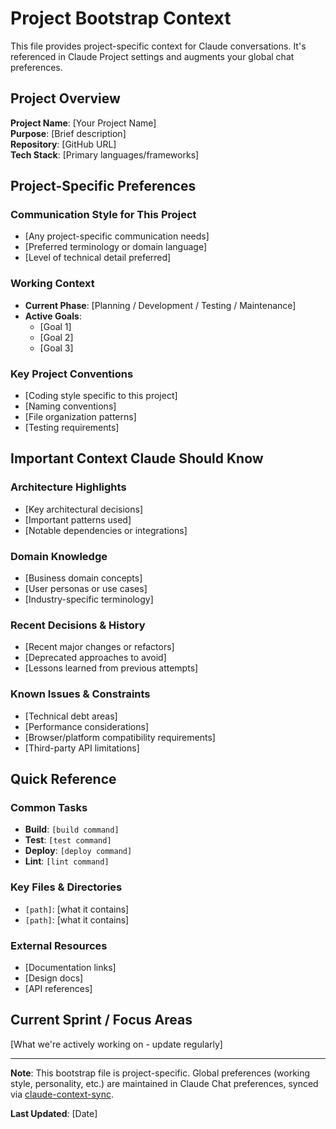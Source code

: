 # Project Bootstrap Context

This file provides project-specific context for Claude conversations. It's referenced in Claude Project settings and augments your global chat preferences.

## Project Overview
**Project Name**: [Your Project Name]  
**Purpose**: [Brief description]  
**Repository**: [GitHub URL]  
**Tech Stack**: [Primary languages/frameworks]

## Project-Specific Preferences

### Communication Style for This Project
- [Any project-specific communication needs]
- [Preferred terminology or domain language]
- [Level of technical detail preferred]

### Working Context
- **Current Phase**: [Planning / Development / Testing / Maintenance]
- **Active Goals**: 
  - [Goal 1]
  - [Goal 2]
  - [Goal 3]

### Key Project Conventions
- [Coding style specific to this project]
- [Naming conventions]
- [File organization patterns]
- [Testing requirements]

## Important Context Claude Should Know

### Architecture Highlights
- [Key architectural decisions]
- [Important patterns used]
- [Notable dependencies or integrations]

### Domain Knowledge
- [Business domain concepts]
- [User personas or use cases]
- [Industry-specific terminology]

### Recent Decisions & History
- [Recent major changes or refactors]
- [Deprecated approaches to avoid]
- [Lessons learned from previous attempts]

### Known Issues & Constraints
- [Technical debt areas]
- [Performance considerations]
- [Browser/platform compatibility requirements]
- [Third-party API limitations]

## Quick Reference

### Common Tasks
- **Build**: `[build command]`
- **Test**: `[test command]`
- **Deploy**: `[deploy command]`
- **Lint**: `[lint command]`

### Key Files & Directories
- `[path]`: [what it contains]
- `[path]`: [what it contains]

### External Resources
- [Documentation links]
- [Design docs]
- [API references]

## Current Sprint / Focus Areas
[What we're actively working on - update regularly]

---

**Note**: This bootstrap file is project-specific. Global preferences (working style, personality, etc.) are maintained in Claude Chat preferences, synced via [claude-context-sync](https://github.com/nlsherman-24861/claude-context-sync).

**Last Updated**: [Date]
